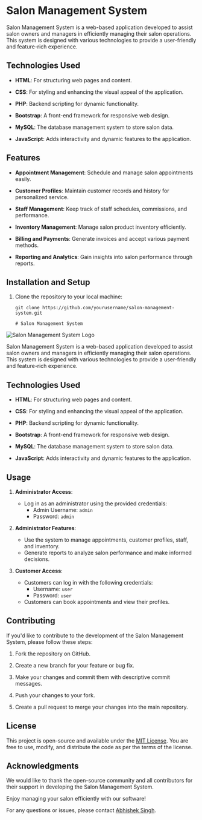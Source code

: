 # Salon Management System

Salon Management System is a web-based application developed to assist salon owners and managers in efficiently managing their salon operations. This system is designed with various technologies to provide a user-friendly and feature-rich experience.

## Technologies Used

- **HTML**: For structuring web pages and content.

- **CSS**: For styling and enhancing the visual appeal of the application.

- **PHP**: Backend scripting for dynamic functionality.

- **Bootstrap**: A front-end framework for responsive web design.

- **MySQL**: The database management system to store salon data.

- **JavaScript**: Adds interactivity and dynamic features to the application.

## Features

- **Appointment Management**: Schedule and manage salon appointments easily.

- **Customer Profiles**: Maintain customer records and history for personalized service.

- **Staff Management**: Keep track of staff schedules, commissions, and performance.

- **Inventory Management**: Manage salon product inventory efficiently.

- **Billing and Payments**: Generate invoices and accept various payment methods.

- **Reporting and Analytics**: Gain insights into salon performance through reports.

## Installation and Setup

1. Clone the repository to your local machine:

   ```shell
   git clone https://github.com/yourusername/salon-management-system.git

   # Salon Management System

![Salon Management System Logo](salon-logo.png)

Salon Management System is a web-based application developed to assist salon owners and managers in efficiently managing their salon operations. This system is designed with various technologies to provide a user-friendly and feature-rich experience.

## Technologies Used

- **HTML**: For structuring web pages and content.

- **CSS**: For styling and enhancing the visual appeal of the application.

- **PHP**: Backend scripting for dynamic functionality.

- **Bootstrap**: A front-end framework for responsive web design.

- **MySQL**: The database management system to store salon data.

- **JavaScript**: Adds interactivity and dynamic features to the application.

## Usage

1. **Administrator Access**:
   - Log in as an administrator using the provided credentials:
     - Admin Username: `admin`
     - Password: `admin`

2. **Administrator Features**:
   - Use the system to manage appointments, customer profiles, staff, and inventory.
   - Generate reports to analyze salon performance and make informed decisions.

3. **Customer Access**:
   - Customers can log in with the following credentials:
     - Username: `user`
     - Password: `user`
   - Customers can book appointments and view their profiles.

## Contributing

If you'd like to contribute to the development of the Salon Management System, please follow these steps:

1. Fork the repository on GitHub.

2. Create a new branch for your feature or bug fix.

3. Make your changes and commit them with descriptive commit messages.

4. Push your changes to your fork.

5. Create a pull request to merge your changes into the main repository.

## License

This project is open-source and available under the [MIT License](LICENSE). You are free to use, modify, and distribute the code as per the terms of the license.

## Acknowledgments

We would like to thank the open-source community and all contributors for their support in developing the Salon Management System.

Enjoy managing your salon efficiently with our software!

For any questions or issues, please contact [Abhishek Singh](mailto:abhisheksingh81037272@gmail.com).


